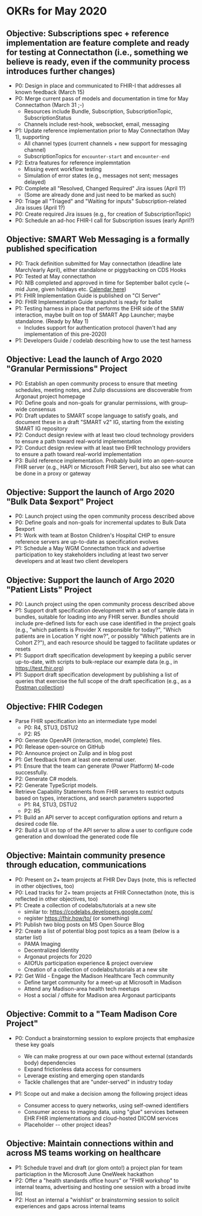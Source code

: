 # OKRs for May 2020

## Objective: Subscriptions spec + reference implementation are feature complete and ready for testing at Connectathon (i.e., something we believe is ready, even if the community process introduces further changes)
* P0: Design in place and communicated to FHIR-I that addresses all known feedback (March 15)
* P0: Merge current pass of models and documentation in time for May Connectathon (March 31 ;-)
    * Resources include Bundle, Subscription, SubscriptionTopic, SubscriptionStatus
    * Channels include rest-hook, websocket, email, messaging
* P1: Update reference implementation prior to May Connectathon (May 1), supporting
    * All channel types (current channels + new support for messaging channel)
    * SubscriptionTopics for `encounter-start` and `encounter-end`
* P2: Extra features for reference implemntation
    * Missing event workflow testing
    * Simulation of error states (e.g., messages not sent; messages delayed)
* P0: Complete all "Resolved, Changed Required" Jira issues (April 1?)
    * (Some are already done and just need to be marked as such)
* P0: Triage all "Triaged" and "Waiting for inputs" Subscription-related Jira issues (April 1?)
* P0: Create required Jira issues (e.g., for creation of SubscriptionTopic)
* P0: Schedule an ad-hoc FHIR-I call for Subscription issues (early April?)


## Objective: SMART Web Messaging is a formally published specification
* P0: Track definition submitted for May connectathon (deadline late March/early April), either standalone or piggybacking on CDS Hooks
* P0: Tested at May connectathon
* P0: NIB completed and approved in time for September ballot cycle (~ mid June, given holidays etc. [Calendar here](https://confluence.hl7.org/display/HL7/HL7+Calendars#a024f57c-d5fc-4f39-8b26-bf9f1e280100-35717170))
* P1: FHIR Implementation Guide is published on "CI Server"
* P0: FHIR Implementation Guide snapshot is ready for ballot
* P1: Testing harness in place that performs the EHR side of the SMW interaction, maybe built on top of SMART App Launcher; maybe standalone. (Ready by May 1)
    * Includes support for authentication protocol (haven't had any implementation of this pre-2020)
* P1: Developers Guide / codelab describing how to use the test harness


## Objective: Lead the launch of Argo 2020 "Granular Permissions" Project
* P0: Establish an open community process to ensure that meeting schedules, meeting notes, and Zulip discussions are discoverable from Argonaut project homepage
* P0: Define goals and non-goals for granular permissions, with group-wide consensus
* P0: Draft updates to SMART scope language to satisfy goals, and document these in a draft "SMART v2" IG, starting from the existing SMART IG repository
* P2: Conduct design review with at least two cloud technology providers to ensure a path toward real-world implementation
* P2: Conduct design review with at least two EHR technology providers to ensure a path toward real-world implementation
* P3: Build reference implementation. Probably build into an open-source FHIR server (e.g., HAPI or Microsoft FHIR Server), but also see what can be done in a proxy or gateway


## Objective: Support the launch of Argo 2020 "Bulk Data $export" Project
* P0: Launch project using the open community process described above
* P0: Define goals and non-goals for incremental updates to Bulk Data $export
* P1: Work with team at Boston Children's Hospital CHIP to ensure reference servers are up-to-date as specification evolves
* P1: Schedule a May WGM Connectathon track and advertise participation to key stakeholders including at least two server developers and at least two client developers


## Objective: Support the launch of Argo 2020 "Patient Lists" Project
* P0: Launch project using the open community process described above
* P1: Support draft specification development with a set of sample data in bundles, suitable for loading into any FHIR server. Bundles should include pre-defined lists for each use case identified in the project goals (e.g., "which patients is Provider X responsible for today?", "Which patients are in Location Y right now?", or possibly "Which patients are in Cohort Z?"), and each resource should be tagged to facilitate updates or resets
* P1: Support draft specification development by keeping a public server up-to-date, with scripts to bulk-replace our example data (e.g., in https://test.fhir.org)
* P1: Support draft specification development by publishing a list of queries that exercise the full scope of the draft specification (e.g., as a [Postman collection](https://blog.postman.com/2015/07/02/introducing-postman-collection-format-schema/))


## Objective: FHIR Codegen
* Parse FHIR specification into an intermediate type model
    * P0: R4, STU3, DSTU2
    * P2: R5
* P0: Generate OpenAPI {interaction, model, complete} files.
* P0: Release open-source on GitHub
* P0: Announce project on Zulip and in blog post
* P1: Get feedback from at least one external user. 
* P1: Ensure that the team can generate (Power Platform) M-code successfully.
* P2: Generate C# models.
* P2: Generate TypeScript models.
* Retrieve Capability Statements from FHIR servers to restrict outputs based on types, interactions, and search parameters supported
    * P1: R4, STU3, DSTU2
    * P2: R5
* P1: Build an API server to accept configuration options and return a desired code file.
* P2: Build a UI on top of the API server to allow a user to configure code generation and download the generated code file


## Objective: Maintain community presence through education, communications
* P0: Present on 2+ team projects at FHIR Dev Days (note, this is reflected in other objectives, too)
* P0: Lead tracks for 2+ team projects at FHIR Connectathon (note, this is reflected in other objectives, too)
* P1: Create a collection of codelabs/tutorials at a new site
    * similar to: https://codelabs.developers.google.com/
    * register https://fhir.how/to/ (or something)
* P1: Publish two blog posts on MS Open Source Blog
* P2: Create a list of potential blog post topics as a team (below is a starter list)
    * PAMA Imaging
    * Decentralized Identity
    * Argonaut projects for 2020
    * AllOfUs participation experience & project overview
    * Creation of a collection of codelabs/tutorials at a new site
* P2: Get Wild - Engage the Madison Healthcare Tech community
    * Define target community for a meet-up at Microsoft in Madison
    * Attend any Madison-area health tech meetups
    * Host a social / offsite for Madison area Argonaut participants


## Objective: Commit to a "Team Madison Core Project"
* P0: Conduct a brainstorming session to explore projects that emphasize these key goals
    * We can make progress at our own pace without external (standards body) dependencies
    * Expand frictionless data access for consumers
    * Leverage existing and emerging open standards
    * Tackle challenges that are "under-served" in industry today

* P1: Scope out and make a decision among the following project ideas
    * Consumer access to query networks, using self-owned identifiers
    * Consumer access to imaging data, using "glue" services between EHR FHIR implementations and cloud-hosted DICOM services
    * Placeholder -- other project ideas?


## Objective: Maintain connections within and across MS teams working on healthcare 
* P1: Schedule travel and draft (or glom onto!) a project plan for team particiaption in the Microsoft June OneWeek hackathon
* P2: Offer a "health standards office hours" or "FHIR workshop" to internal teams, advertising and hosting one session with a broad invite list
* P2: Host an internal a "wishlist" or brainstorming session to solicit experiences and gaps across internal teams
